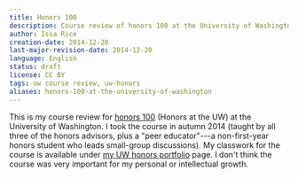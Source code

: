 ```yaml
---
title: Honors 100
description: Course review of honors 100 at the University of Washington
author: Issa Rice
creation-date: 2014-12-20
last-major-revision-date: 2014-12-20
language: English
status: draft
license: CC BY
tags: uw course review, uw-honors
aliases: honors-100-at-the-university-of-washington
---
```


This is my course review for [honors 100](https://depts.washington.edu/uwhonors/courses/honors100/) (Honors at the UW) at the University of Washington.
I took the course in autumn 2014 (taught by all three of the honors advisors, plus a "peer educator"---a non-first-year honors student who leads small-group discussions).
My classwork for the course is available under [my UW honors portfolio]() page.
I don't think the course was very important for my personal or intellectual growth.
